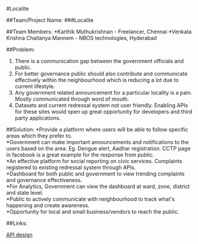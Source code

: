 #Localite

##Team/Project Name: 
###Localite

##Team Members:
*Karthik Muthukrishnan - Freelancer, Chennai
*Venkata Krishna Chaitanya Mannem - NBOS technologies, Hyderabad

##Problem: 
1. There is a communication gap between the government officials and public. <br/>
2. For better governance public should also contribute and communicate effectively within the neighbourhood which is reducing a lot due to current lifestyle. <br/>
3. Any government related announcement for a particular locality is a pain. Mostly communicated through word of mouth. <br/>
4. Datasets and current redressal system not user friendly. Enabling APIs for these sites would open up great opportunity for developers and third party applications. <br/>

##Solution: 
*Provide a platform where users will be able to follow specific areas which they prefer to. <br/>
*Government can make important announcements and notifications to the users based on the area. Eg. Dengue alert, Aadhar registration. CCTP page in facebook is a great example for the response from public. <br/>
*An effective platform for social reporting on civic services. Complaints registered to existing redressal system through APIs. <br/>
*Dashboard for both public and government to view trending complaints and governance effectiveness. <br/>
*For Analytics, Government can view the dashboard at ward, zone, district and state level. <br/>
*Public to actively communicate with neighbourhood to track what's happening and create awareness. <br/> 
*Opportunity for local and small business/vendors to reach the public. <br/>

##Links:

[API design](https://sites.google.com/site/cmagrievanceapi/)
